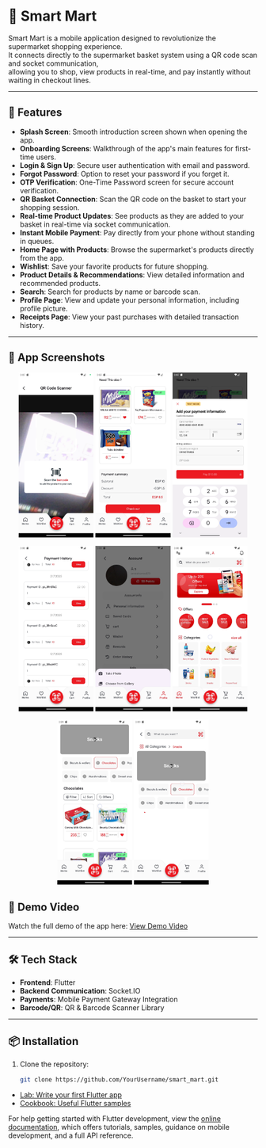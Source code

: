 # 🛒 Smart Mart

Smart Mart is a mobile application designed to revolutionize the supermarket shopping experience.  
It connects directly to the supermarket basket system using a QR code scan and socket communication,  
allowing you to shop, view products in real-time, and pay instantly without waiting in checkout lines.

---

## 🚀 Features

- **Splash Screen**: Smooth introduction screen shown when opening the app.
- **Onboarding Screens**: Walkthrough of the app's main features for first-time users.
- **Login & Sign Up**: Secure user authentication with email and password.
- **Forgot Password**: Option to reset your password if you forget it.
- **OTP Verification**: One-Time Password screen for secure account verification.
- **QR Basket Connection**: Scan the QR code on the basket to start your shopping session.
- **Real-time Product Updates**: See products as they are added to your basket in real-time via socket communication.
- **Instant Mobile Payment**: Pay directly from your phone without standing in queues.
- **Home Page with Products**: Browse the supermarket's products directly from the app.
- **Wishlist**: Save your favorite products for future shopping.
- **Product Details & Recommendations**: View detailed information and recommended products.
- **Search**: Search for products by name or barcode scan.
- **Profile Page**: View and update your personal information, including profile picture.
- **Receipts Page**: View your past purchases with detailed transaction history.


---

## 📱 App Screenshots

<p align="center">
  <img src="assets/1754852512915.png" width="30%">
  <img src="assets/1754852549391.png" width="30%">
  <img src="assets/1754852552786.png" width="30%">
</p>

<p align="center">
  <img src="assets/1754852557629.png" width="30%">
  <img src="assets/1754852559969.png" width="30%">
  <img src="assets/1754852568191.png" width="30%">
</p>

<p align="center">
  <img src="assets/1754852579484.png" width="30%">
  <img src="assets/1754852578057.png" width="30%">
</p>




## 🎥 Demo Video
Watch the full demo of the app here: [View Demo Video](https://github.com/AmiraElrefaee/smart-mart-/releases/download/v1.0.0/demo.mp4)


---

## 🛠️ Tech Stack

- **Frontend**: Flutter
- **Backend Communication**: Socket.IO
- **Payments**: Mobile Payment Gateway Integration
- **Barcode/QR**: QR & Barcode Scanner Library

---

## 📦 Installation

1. Clone the repository:
   ```bash
   git clone https://github.com/YourUsername/smart_mart.git


- [Lab: Write your first Flutter app](https://docs.flutter.dev/get-started/codelab)
- [Cookbook: Useful Flutter samples](https://docs.flutter.dev/cookbook)

For help getting started with Flutter development, view the
[online documentation](https://docs.flutter.dev/), which offers tutorials,
samples, guidance on mobile development, and a full API reference.
